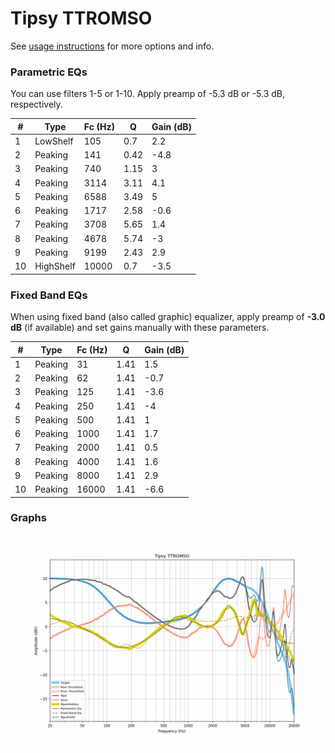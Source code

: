 # Tipsy TTROMSO
See [usage instructions](https://github.com/jaakkopasanen/AutoEq#usage) for more options and info.

### Parametric EQs
You can use filters 1-5 or 1-10. Apply preamp of -5.3 dB or -5.3 dB, respectively.

|   # | Type      |   Fc (Hz) |    Q |   Gain (dB) |
|-----|-----------|-----------|------|-------------|
|   1 | LowShelf  |       105 | 0.7  |         2.2 |
|   2 | Peaking   |       141 | 0.42 |        -4.8 |
|   3 | Peaking   |       740 | 1.15 |         3   |
|   4 | Peaking   |      3114 | 3.11 |         4.1 |
|   5 | Peaking   |      6588 | 3.49 |         5   |
|   6 | Peaking   |      1717 | 2.58 |        -0.6 |
|   7 | Peaking   |      3708 | 5.65 |         1.4 |
|   8 | Peaking   |      4678 | 5.74 |        -3   |
|   9 | Peaking   |      9199 | 2.43 |         2.9 |
|  10 | HighShelf |     10000 | 0.7  |        -3.5 |

### Fixed Band EQs
When using fixed band (also called graphic) equalizer, apply preamp of **-3.0 dB** (if available) and set gains manually with these parameters.

|   # | Type    |   Fc (Hz) |    Q |   Gain (dB) |
|-----|---------|-----------|------|-------------|
|   1 | Peaking |        31 | 1.41 |         1.5 |
|   2 | Peaking |        62 | 1.41 |        -0.7 |
|   3 | Peaking |       125 | 1.41 |        -3.6 |
|   4 | Peaking |       250 | 1.41 |        -4   |
|   5 | Peaking |       500 | 1.41 |         1   |
|   6 | Peaking |      1000 | 1.41 |         1.7 |
|   7 | Peaking |      2000 | 1.41 |         0.5 |
|   8 | Peaking |      4000 | 1.41 |         1.6 |
|   9 | Peaking |      8000 | 1.41 |         2.9 |
|  10 | Peaking |     16000 | 1.41 |        -6.6 |

### Graphs
![](./Tipsy%20TTROMSO.png)
